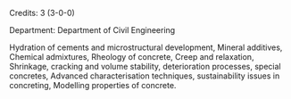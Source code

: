 Credits: 3 (3-0-0)

Department: Department of Civil Engineering

Hydration of cements and microstructural development, Mineral additives, Chemical admixtures, Rheology of concrete, Creep and relaxation, Shrinkage, cracking and volume stability, deterioration processes, special concretes, Advanced characterisation techniques, sustainability issues in concreting, Modelling properties of concrete.
